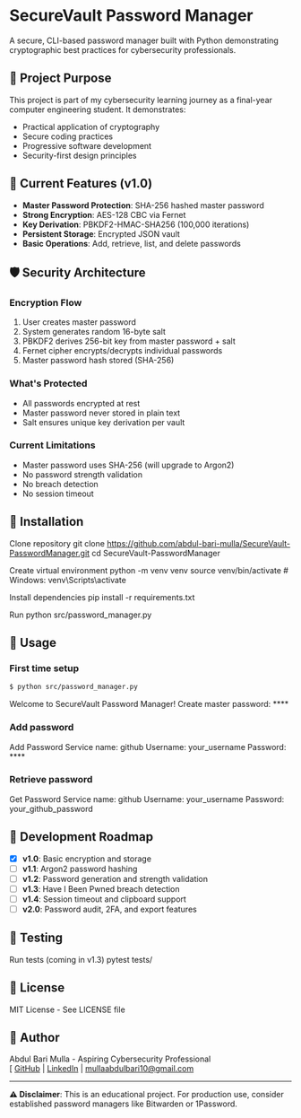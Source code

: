 # SecureVault Password Manager

A secure, CLI-based password manager built with Python demonstrating cryptographic best practices for cybersecurity professionals.

## 🎯 Project Purpose

This project is part of my cybersecurity learning journey as a final-year computer engineering student. It demonstrates:

- Practical application of cryptography
- Secure coding practices
- Progressive software development
- Security-first design principles

## 🔐 Current Features (v1.0)

- **Master Password Protection**: SHA-256 hashed master password
- **Strong Encryption**: AES-128 CBC via Fernet
- **Key Derivation**: PBKDF2-HMAC-SHA256 (100,000 iterations)
- **Persistent Storage**: Encrypted JSON vault
- **Basic Operations**: Add, retrieve, list, and delete passwords

## 🛡️ Security Architecture

### Encryption Flow

1. User creates master password
2. System generates random 16-byte salt
3. PBKDF2 derives 256-bit key from master password + salt
4. Fernet cipher encrypts/decrypts individual passwords
5. Master password hash stored (SHA-256)

### What's Protected

- All passwords encrypted at rest
- Master password never stored in plain text
- Salt ensures unique key derivation per vault

### Current Limitations

- Master password uses SHA-256 (will upgrade to Argon2)
- No password strength validation
- No breach detection
- No session timeout

## 🚀 Installation

Clone repository
git clone https://github.com/abdul-bari-mulla/SecureVault-PasswordManager.git
cd SecureVault-PasswordManager

Create virtual environment
python -m venv venv
source venv/bin/activate # Windows: venv\Scripts\activate

Install dependencies
pip install -r requirements.txt

Run
python src/password_manager.py

## 📖 Usage

### First time setup
```bash
$ python src/password_manager.py
```
Welcome to SecureVault Password Manager!
Create master password: *\*\*\*

### Add password
Add Password
Service name: github
Username: your_username
Password: *\*\*\*

### Retrieve password
Get Password
Service name: github
Username: your_username
Password: your_github_password

## 🔄 Development Roadmap

- [x] **v1.0**: Basic encryption and storage
- [ ] **v1.1**: Argon2 password hashing
- [ ] **v1.2**: Password generation and strength validation
- [ ] **v1.3**: Have I Been Pwned breach detection
- [ ] **v1.4**: Session timeout and clipboard support
- [ ] **v2.0**: Password audit, 2FA, and export features

## 🧪 Testing

Run tests (coming in v1.3)
pytest tests/

## 📝 License

MIT License - See LICENSE file

## 👤 Author

Abdul Bari Mulla - Aspiring Cybersecurity Professional  
[ [GitHub](https://github.com/abdul-bari-mulla) | [LinkedIn](https://www.linkedin.com/in/abdul-bari-mulla/) | mullaabdulbari10@gmail.com

---

**⚠️ Disclaimer**: This is an educational project. For production use, consider established password managers like Bitwarden or 1Password.
